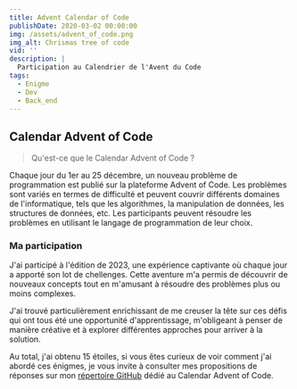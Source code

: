 ```yaml
---
title: Advent Calendar of Code 
publishDate: 2020-03-02 00:00:00
img: /assets/advent_of_code.png
img_alt: Chrismas tree of code
vid: ''
description: |
  Participation au Calendrier de l'Avent du Code
tags:
  - Enigme
  - Dev
  - Back_end
---
```



## Calendar Advent of Code

> Qu'est-ce que le Calendar Advent of Code ?

 Chaque jour du 1er au 25 décembre, un nouveau problème de programmation est publié sur la plateforme Advent of Code. Les problèmes sont variés en termes de difficulté et peuvent couvrir différents domaines de l'informatique, tels que les algorithmes, la manipulation de données, les structures de données, etc. Les participants peuvent résoudre les problèmes en utilisant le langage de programmation de leur choix.

### Ma participation

J'ai participé à l'édition de 2023, une expérience captivante où chaque jour a apporté son lot de chellenges. Cette aventure m'a permis de découvrir de nouveaux concepts tout en m'amusant à résoudre des problèmes plus ou moins complexes.

J'ai trouvé particulièrement enrichissant de me creuser la tête sur ces défis qui ont tous été une opportunité d'apprentissage, m'obligeant à penser de manière créative et à explorer différentes approches pour arriver à la solution.

Au total, j'ai obtenu 15 étoiles, si vous êtes curieux de voir comment j'ai abordé ces énigmes, je vous invite à consulter mes propositions de réponses sur mon <a href="https://github.com/ManueGI/advent_calendar_2023.git">répertoire GitHub</a> dédié au Calendar Advent of Code.
